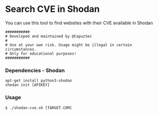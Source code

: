 # Search CVE in Shodan

You can use this tool to find websites with their CVE available in Shodan


``` 
###########
# Developed and maintained by @CapuzSec
#
# Use at your own risk. Usage might be illegal in certain circumstances.
# Only for educational purposes!
###########
```

### Dependencies - Shodan

```
apt-get install python3-shodan
shodan init [APIKEY]
``` 

### Usage 

```
$ ./shodan-cve.sh [TARGET.COM] 
```
